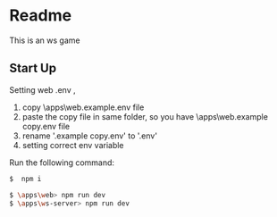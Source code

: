 # Readme

This is an ws game

## Start Up

Setting web .env ,

1. copy \apps\web\.example.env file
2. paste the copy file in same folder, so you have \apps\web\.example copy.env file
3. rename '.example copy.env' to '.env'
4. setting correct env variable

Run the following command:

```sh
$  npm i

$ \apps\web> npm run dev
$ \apps\ws-server> npm run dev
```
